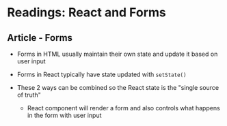 # Readings: React and Forms

## Article - Forms

- Forms in HTML usually maintain their own state and update it based on user input
- Forms in React typically have state updated with `setState()`

- These 2 ways can be combined so the React state is the "single source of truth"
  - React component will render a form and also controls what happens in the form with user input


